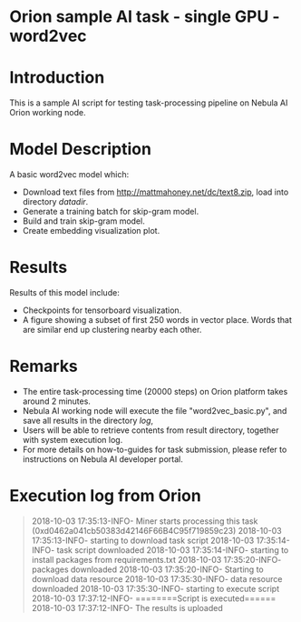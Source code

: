 # Orion sample AI task - single GPU - word2vec #


# Introduction #

This is a sample AI script for testing task-processing pipeline on Nebula AI Orion working node.

# Model Description #

A basic word2vec model which:

-  Download text files from http://mattmahoney.net/dc/text8.zip, load into directory _datadir_.
-  Generate a training batch for skip-gram model.
-  Build and train skip-gram model.
-  Create embedding visualization plot.

# Results #

Results of this model include:

- Checkpoints for tensorboard visualization. 
- A figure showing a subset of first 250 words in vector place. Words that are similar end up clustering nearby each other.

# Remarks # 

- The entire task-processing time (20000 steps) on Orion platform takes around 2 minutes.
- Nebula AI working node will execute the file "word2vec_basic.py", and save all results in the directory _log_, 
- Users will be able to retrieve contents from result directory, together with system execution log.
- For more details on how-to-guides for task submission, please refer to instructions on Nebula AI developer portal. 

# Execution log from Orion #

> 2018-10-03 17:35:13-INFO- Miner starts processing this task (0xd0462a041cb50383d42146F66B4C95f719859c23)
> 2018-10-03 17:35:13-INFO- starting to download task script
> 2018-10-03 17:35:14-INFO-  task script downloaded
> 2018-10-03 17:35:14-INFO- starting to install packages from requirements.txt
> 2018-10-03 17:35:20-INFO-  packages downloaded 
> 2018-10-03 17:35:20-INFO- Starting to download data resource
> 2018-10-03 17:35:30-INFO- data resource downloaded
> 2018-10-03 17:35:30-INFO- starting to execute script
> 2018-10-03 17:37:12-INFO- ========Script is executed======
> 2018-10-03 17:37:12-INFO- The results is uploaded